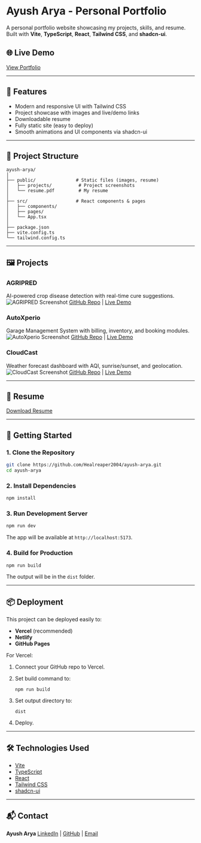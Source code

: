 # Ayush Arya - Personal Portfolio

A personal portfolio website showcasing my projects, skills, and resume.
Built with **Vite**, **TypeScript**, **React**, **Tailwind CSS**, and **shadcn-ui**.

## 🌐 Live Demo

[View Portfolio](https://ayush-arya.vercel.app/)

---

## 📌 Features

* Modern and responsive UI with Tailwind CSS
* Project showcase with images and live/demo links
* Downloadable resume
* Fully static site (easy to deploy)
* Smooth animations and UI components via shadcn-ui

---

## 📂 Project Structure

```
ayush-arya/
│
├── public/               # Static files (images, resume)
│   ├── projects/          # Project screenshots
│   └── resume.pdf         # My resume
│
├── src/                  # React components & pages
│   ├── components/
│   ├── pages/
│   └── App.tsx
│
├── package.json
├── vite.config.ts
└── tailwind.config.ts
```

---

## 🖼 Projects

### AGRIPRED

AI-powered crop disease detection with real-time cure suggestions.
![AGRIPRED Screenshot](/projects/agripred.png)
[GitHub Repo](https://github.com/Healreaper2004/AGRIPRED) | [Live Demo](https://agripred.vercel.app)

### AutoXperio

Garage Management System with billing, inventory, and booking modules.
![AutoXperio Screenshot](/projects/autoxperio.png)
[GitHub Repo](https://github.com/Healreaper2004/AutoXperio) | [Live Demo](https://autoxperio.vercel.app)

### CloudCast

Weather forecast dashboard with AQI, sunrise/sunset, and geolocation.
![CloudCast Screenshot](/projects/cloudcast.png)
[GitHub Repo](https://github.com/Healreaper2004/CloudCast) | [Live Demo](https://cloudcast.vercel.app)

---

## 📄 Resume

[Download Resume](./resume.pdf)

---

## 🚀 Getting Started

### 1. Clone the Repository

```sh
git clone https://github.com/Healreaper2004/ayush-arya.git
cd ayush-arya
```

### 2. Install Dependencies

```sh
npm install
```

### 3. Run Development Server

```sh
npm run dev
```

The app will be available at `http://localhost:5173`.

### 4. Build for Production

```sh
npm run build
```

The output will be in the `dist` folder.

---

## 📦 Deployment

This project can be deployed easily to:

* **Vercel** (recommended)
* **Netlify**
* **GitHub Pages**

For Vercel:

1. Connect your GitHub repo to Vercel.
2. Set build command to:

   ```
   npm run build
   ```
3. Set output directory to:

   ```
   dist
   ```
4. Deploy.

---

## 🛠 Technologies Used

* [Vite](https://vitejs.dev/)
* [TypeScript](https://www.typescriptlang.org/)
* [React](https://react.dev/)
* [Tailwind CSS](https://tailwindcss.com/)
* [shadcn-ui](https://ui.shadcn.com/)

---

## 📬 Contact

**Ayush Arya**
[LinkedIn](https://linkedin.com/in/ayusharya) | [GitHub](https://github.com/Healreaper2004) | [Email](mailto:your.email@example.com)
